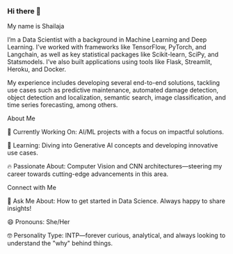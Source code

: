 ### Hi there 👋

My name is Shailaja

I’m a Data Scientist with a background in Machine Learning and Deep Learning. I’ve worked with frameworks like TensorFlow, PyTorch, and Langchain, as well as key statistical packages like Scikit-learn, SciPy, and Statsmodels. I’ve also built applications using tools like Flask, Streamlit, Heroku, and Docker.

My experience includes developing several end-to-end solutions, tackling use cases such as predictive maintenance, automated damage detection, object detection and localization, semantic search, image classification, and time series forecasting, among others.

About Me

🔭 Currently Working On: AI/ML projects with a focus on impactful solutions.

🌱 Learning: Diving into Generative AI concepts and developing innovative use cases.

🔥 Passionate About: Computer Vision and CNN architectures—steering my career towards cutting-edge advancements in this area.


Connect with Me

💬 Ask Me About: How to get started in Data Science. Always happy to share insights!

😄 Pronouns: She/Her

🤓 Personality Type: INTP—forever curious, analytical, and always looking to understand the "why" behind things.
